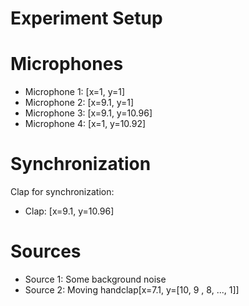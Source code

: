 # Experiment Setup

# Microphones

-  Microphone 1: [x=1, y=1]
-  Microphone 2: [x=9.1, y=1]
-  Microphone 3: [x=9.1, y=10.96]
-  Microphone 4: [x=1, y=10.92]

# Synchronization

Clap for synchronization:

-  Clap: [x=9.1, y=10.96]

# Sources

-  Source 1: Some background noise
-  Source 2: Moving handclap[x=7.1, y=[10, 9 , 8, ..., 1]]
